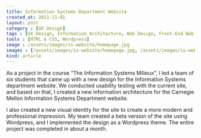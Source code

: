 ```yaml
---
title: Information Systems Department Website
created_at: 2011-11-01
layout: post
category : [UX Design]
tags : [UX Design, Information Architecture, Web Design, Front-End Web Development]
tools : [HTML & CSS, Wordpress]
image : /assets/images/is-website/homepage.jpg
images : [/assets/images/is-website/homepage.jpg, /assets/images/is-website/ia-stickies.jpg, /assets/images/is-website/nav.jpg, /assets/images/is-website/projects.jpg, /assets/images/is-website/project-detail.jpg, /assets/images/is-website/project.jpg, /assets/images/is-website/team.jpg, /assets/images/is-website/events-detail.jpg]
kind: article
---
```


<p class="description">
As a project in the course “The Information Systems Milieux”, I led a team of six students that came up with a new design for the Information Systems department website. We conducted usability testing with the current site, and based on that, I created a new information architecture for the Carnegie Mellon Information Systems Department website.
</p>
<p class="description">
 I also created a new visual identity for the site to create a more modern and professional impression. My team created a beta version of the site using Wordpress, and I implemented the design as a Wordpress theme. The entire project was completed in about a month.</p>